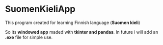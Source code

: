 # SuomenKieliApp

This program created for learning Finnish language (**Suomen kieli**)

So its **windowed app** maded with **tkinter and pandas**. In future i will add an **.exe** file for simple use.
